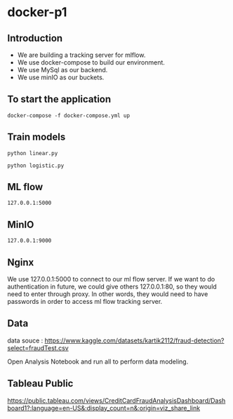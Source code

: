 # docker-p1

## Introduction
- We are building a tracking server for mlflow. 
- We use docker-compose to build our environment. 
- We use MySql as our backend.
- We use minIO as our buckets.


## To start the application
`docker-compose -f docker-compose.yml up`

## Train models
 `python linear.py`

 `python logistic.py`

## ML flow
`127.0.0.1:5000`

## MinIO
`127.0.0.1:9000`

## Nginx

We use 127.0.0.1:5000 to connect to  our ml flow server. If we want to do authentication in future, we could give others 127.0.0.1:80,
so they would need to enter through proxy. In other words, they would need to have passwords in order to access ml flow tracking server.

## Data
data souce :  https://www.kaggle.com/datasets/kartik2112/fraud-detection?select=fraudTest.csv

Open Analysis Notebook and run all to perform data modeling.

## Tableau Public

https://public.tableau.com/views/CreditCardFraudAnalysisDashboard/Dashboard1?:language=en-US&:display_count=n&:origin=viz_share_link



